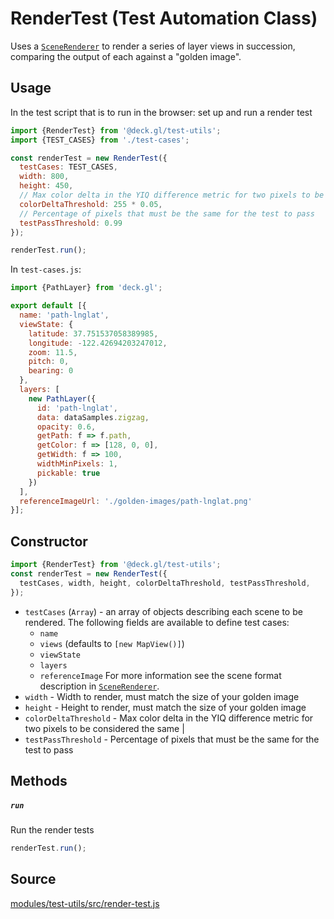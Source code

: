 # RenderTest (Test Automation Class)

Uses a [`SceneRenderer`](/docs/api-reference/test-utils/scene-renderer.md) to render a series of layer views in succession, comparing the output of each against a "golden image".


## Usage

In the test script that is to run in the browser: set up and run a render test

```js
import {RenderTest} from '@deck.gl/test-utils';
import {TEST_CASES} from './test-cases';

const renderTest = new RenderTest({
  testCases: TEST_CASES,
  width: 800,
  height: 450,
  // Max color delta in the YIQ difference metric for two pixels to be considered the same
  colorDeltaThreshold: 255 * 0.05,
  // Percentage of pixels that must be the same for the test to pass
  testPassThreshold: 0.99
});

renderTest.run();
```

In `test-cases.js`:

```js
import {PathLayer} from 'deck.gl';

export default [{
  name: 'path-lnglat',
  viewState: {
    latitude: 37.751537058389985,
    longitude: -122.42694203247012,
    zoom: 11.5,
    pitch: 0,
    bearing: 0
  },
  layers: [
    new PathLayer({
      id: 'path-lnglat',
      data: dataSamples.zigzag,
      opacity: 0.6,
      getPath: f => f.path,
      getColor: f => [128, 0, 0],
      getWidth: f => 100,
      widthMinPixels: 1,
      pickable: true
    })
  ],
  referenceImageUrl: './golden-images/path-lnglat.png'
}];
```

## Constructor

```js
import {RenderTest} from '@deck.gl/test-utils';
const renderTest = new RenderTest({
  testCases, width, height, colorDeltaThreshold, testPassThreshold,
});
```

* `testCases` (`Array`) - an array of objects describing each scene to be rendered. The following fields are available to define test cases:
  + `name`
  + `views` (defaults to `[new MapView()]`)
  + `viewState`
  + `layers`
  + `referenceImage`
  For more information see the scene format description in [`SceneRenderer`](/docs/api-reference/test-utils/scene-renderer.md).
* `width` - Width to render, must match the size of your golden image
* `height` - Height to render, must match the size of your golden image
* `colorDeltaThreshold` - Max color delta in the YIQ difference metric for two pixels to be considered the same |
* `testPassThreshold` - Percentage of pixels that must be the same for the test to pass


## Methods

##### `run`

Run the render tests

```js
renderTest.run();
```


## Source

[modules/test-utils/src/render-test.js](https://github.com/uber/deck.gl/tree/6.4-release/modules/test-utils/src/render-test.js)
